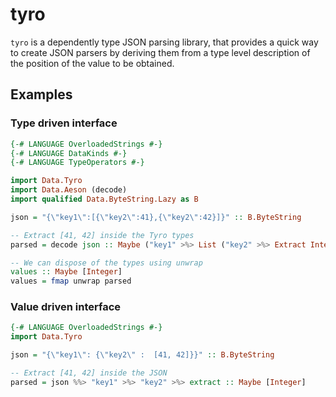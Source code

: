 # tyro

`tyro` is a dependently type JSON parsing library, that provides a quick way to create JSON parsers by deriving them from a type level description of the position of the value to be obtained.

## Examples

### Type driven interface

```Haskell
{-# LANGUAGE OverloadedStrings #-}
{-# LANGUAGE DataKinds #-}
{-# LANGUAGE TypeOperators #-}

import Data.Tyro
import Data.Aeson (decode)
import qualified Data.ByteString.Lazy as B

json = "{\"key1\":[{\"key2\":41},{\"key2\":42}]}" :: B.ByteString

-- Extract [41, 42] inside the Tyro types
parsed = decode json :: Maybe ("key1" >%> List ("key2" >%> Extract Integer))

-- We can dispose of the types using unwrap
values :: Maybe [Integer]
values = fmap unwrap parsed
```

### Value driven interface

```Haskell
{-# LANGUAGE OverloadedStrings #-}
import Data.Tyro

json = "{\"key1\": {\"key2\" :  [41, 42]}}" :: B.ByteString

-- Extract [41, 42] inside the JSON
parsed = json %%> "key1" >%> "key2" >%> extract :: Maybe [Integer]
```
